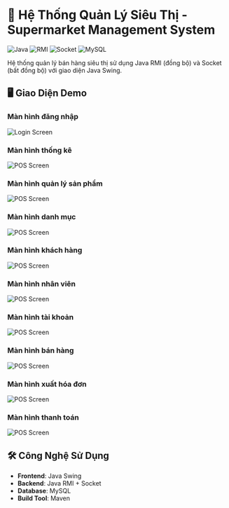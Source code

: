 # 🛒 Hệ Thống Quản Lý Siêu Thị - Supermarket Management System

![Java](https://img.shields.io/badge/Java-17+-orange)
![RMI](https://img.shields.io/badge/RMI-Distributed-blue)
![Socket](https://img.shields.io/badge/Socket-Async-green)
![MySQL](https://img.shields.io/badge/MySQL-Database-lightgrey)

Hệ thống quản lý bán hàng siêu thị sử dụng Java RMI (đồng bộ) và Socket (bất đồng bộ) với giao diện Java Swing.

## 🖥️ Giao Diện Demo

### Màn hình đăng nhập
![Login Screen](Image/login.png)

### Màn hình thống kê
![POS Screen](Image/thongke.png)

### Màn hình quản lý sản phẩm
![POS Screen](Image/ProductManagement.png)

### Màn hình danh mục
![POS Screen](Image/CategoryManagement.png)

### Màn hình khách hàng
![POS Screen](Image/CustomerManagement.png)

### Màn hình nhân viên
![POS Screen](Image/nhanvien.png)

### Màn hình tài khoản
![POS Screen](Image/taikhoan.png)

### Màn hình bán hàng
![POS Screen](Image/banhang.png)

### Màn hình xuất hóa đơn
![POS Screen](Image/hoadon.png)

### Màn hình thanh toán
![POS Screen](Image/thanhtoan.png)



## 🛠 Công Nghệ Sử Dụng

- **Frontend**: Java Swing
- **Backend**: Java RMI + Socket
- **Database**: MySQL
- **Build Tool**: Maven
